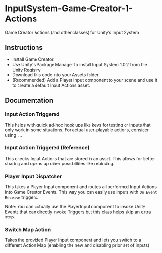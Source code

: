 # InputSystem-Game-Creator-1-Actions
Game Creator Actions (and other classes) for Unity's Input System

## Instructions
* Install Game Creator.
* Use Unity's Package Manager to install Input System 1.0.2 from the Unity Registry
* Download this code into your Assets folder.
* (Recommended) Add a Player Input component to your scene and use it to create a default Input Actions asset.

## Documentation
### Input Action Triggered
This helps with quick ad-hoc hook ups like keys for testing or inputs that only work in some situations. For actual user-playable actions, consider using ....

### Input Action Triggered (Reference)
This checks Input Actions that are stored in an asset. This allows for better sharing and opens up other possibilities like rebinding.

### Player Input Dispatcher
This takes a Player Input component and routes all performed Input Actions into Game Creator Events. This way you can easily use inputs with `On Event Receive` triggers.

Note: You can actually use the PlayerInput component to invoke Unity Events that can directly invoke Triggers but this class helps skip an extra step.

### Switch Map Action
Takes the provided Player Input component and lets you switch to a different Action Map (enabling the new and disabling prior set of inputs)
